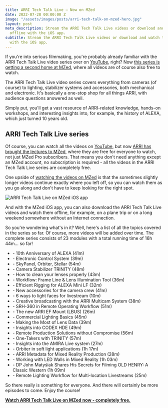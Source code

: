 ```yaml
---
title: ARRI Tech Talk Live – Now on MZed
date: 2022-07-28 00:00:00 Z
image: "/assets/images/posts/arri-tech-talk-on-mzed-hero.jpg"
layout: post
meta_description: Stream the ARRI Tech Talk Live videos or download and watch them
  offline with the iOS app.
subtitle: Stream the ARRI Tech Talk Live videos or download and watch them offline
  with the iOS app.
---
```


If you're into serious filmmaking, you're probably already familiar with the ARRI Tech Talk Live video series over on [YouTube](https://www.youtube.com/playlist?list=PLqORVKxCwMdOvODn1XN2YkwlEpyntpRyG), right? Now [this series is getting a second home at MZed](https://www.mzed.com/courses/arri-tech-talk), where all videos are of course also free to watch.

The ARRI Tech Talk Live video series covers everything from cameras (of course) to lighting, stabilizer systems and accessories, both mechanical and electronic. It's basically a one-stop shop for all things ARRI, with audience questions answered as well.

Simply put, you'll get a vast resource of ARRI-related knowledge, hands-on workshops, and interesting insights into, for example, the history of ALEXA, which just turned 10 years old.

## **ARRI Tech Talk Live series**

Of course, you can watch all the videos on [YouTube](https://www.youtube.com/playlist?list=PLqORVKxCwMdOvODn1XN2YkwlEpyntpRyG), but now [ARRI has brought the lectures to MZed](https://www.mzed.com/courses/arri-tech-talk), where they are free for everyone to watch, not just MZed Pro subscribers. That means you don't need anything except an MZed account, no subscription is required - all the videos in the ARRI Tech Talk Live series are completely free.

One upside of [watching the videos on MZed](https://www.mzed.com/courses/arri-tech-talk) is that the sometimes slightly longer videos continue exactly where you left off, so you can watch them as you go along and don't have to keep looking for the right spot.

![ARRI Tech Talk Live on MZed iOS app](https://mzed-cdn1.sfo2.cdn.digitaloceanspaces.com/uploads/news/arri-tech-talk-course-phone-4.jpg)

And with the MZed iOS app, you can also download the ARRI Tech Talk Live videos and watch them offline, for example, on a plane trip or on a long weekend somewhere without an Internet connection.

So you're wondering what's in it? Well, here's a list of all the topics covered in the series so far. Of course, more videos will be added over time. The complete series consists of 23 modules with a total running time of 16h 44m… so far!

  * \- 10th Anniversary of ALEXA (41m)
  * \- Electronic Control System (39m)
  * \- SkyPanel, Orbiter, Stellar (54m)
  * \- Camera Stabilizer TRINITY (48m)
  * \- How to clean your lenses properly (43m)
  * \- Workflow: Frame Line & Lens Illumination Tool (36m)
  * \- Efficient Rigging for ALEXA Mini LF (32m)
  * \- New accessories for the camera crew (41m)
  * \- 6 ways to light faces for livestream (10m)
  * \- Creative broadcasting with the ARRI Multicam System (38m)
  * \- SRH-360 in Remote Operating Workflow (51m)
  * \- The new ARRI EF Mount (LBUS) (26m)
  * \- Commercial Lighting Basics (45m)
  * \- Making the Most of Lens Data (39m)
  * \- Insights into CODEX HDE (49m)
  * \- Remote Production Solutions without Compromise (56m)
  * \- One-Takers with TRINITY (57m)
  * \- Insights into the AMIRA Live system (27m)
  * \- Orbiter in soft light applications (1h 17m)
  * \- ARRI Metadata for Mixed Reality Production (28m)
  * \- Working with LED Walls in Mixed Reality (1h 03m)
  * \- DP John Matyśiak Shares His Secrets for Filming OLD HENRY: A Classic Western (1h 09m)
  * \- Remote Lighting Workflow for Multi-location Livestreams (25m)



So there really is something for everyone. And there will certainly be more episodes to come. Enjoy the course!

[**Watch ARRI Tech Talk Live on MZed now - completely free.**](http://www.mzed.com/courses/arri-tech-talk)